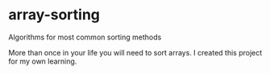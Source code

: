 # array-sorting
Algorithms for most common sorting methods

More than once in your life you will need to sort arrays. I created this project for my own learning.
